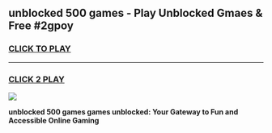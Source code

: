 
## unblocked 500 games - Play Unblocked Gmaes & Free #2gpoy
<h3>
<a href="https://news.freeplayer.one?title=unblocked_500_games&ref=03M">CLICK TO PLAY</a></h3>
<hr>

<h3>
<a href="https://news.freeplayer.one?title=unblocked_500_games&ref=03M">CLICK 2 PLAY</a>
  
</h3>

<a href="https://news.freeplayer.one?title=unblocked_500_games&ref=03M"><img src="https://clearcache.store/games.png"></a>


**unblocked 500 games games unblocked: Your Gateway to Fun and Accessible Online Gaming**
